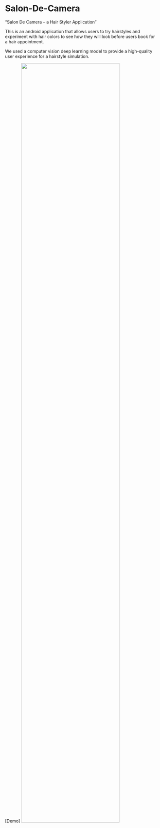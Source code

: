 # Salon-De-Camera
“Salon De Camera – a Hair Styler Application”

This is an android application that allows users to try hairstyles and experiment with hair colors to see how they will look before users book for a hair appointment.

We used a computer vision deep learning model to provide a high-quality user experience for a hairstyle simulation.

[Demo] <img width="80%" src="https://github.com/Yongjuseong/Salon-De-Camera/assets/50524284/9429c856-d3f9-4a2b-bf26-23dfe0783d50"/>
